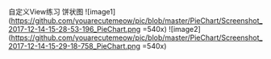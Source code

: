自定义View练习
饼状图
![image1](https://github.com/youarecutemeow/pic/blob/master/PieChart/Screenshot_2017-12-14-15-28-53-196_PieChart.png =540x)
![image2](https://github.com/youarecutemeow/pic/blob/master/PieChart/Screenshot_2017-12-14-15-29-18-758_PieChart.png =540x)
